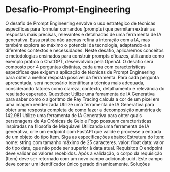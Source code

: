 # Desafio-Prompt-Engineering

O desafio de Prompt Engineering envolve o uso estratégico de técnicas específicas para formular comandos (prompts) que permitam extrair as respostas mais precisas, relevantes e detalhadas de uma ferramenta de IA generativa. Essa prática não apenas refina a interação com a IA, mas também explora ao máximo o potencial da tecnologia, adaptando-a a diferentes contextos e necessidades.
Neste desafio, aplicaremos conceitos e metodologias ensinados para construir prompts eficazes, utilizando como exemplo prático o ChatGPT, desenvolvido pela OpenAI.
O desafio será composto por 4 perguntas distintas, cada uma com características específicas que exigem a aplicação de técnicas de Prompt Engineering para obter a melhor resposta possível da ferramenta.  Para cada pergunta apresentada, será necessário identificar a técnica mais adequada, considerando fatores como clareza, contexto, detalhamento e relevância do resultado esperado.
Questões:
Utilize uma ferramenta de IA Generativa para saber como o algoritmo de Ray Tracing calcula a cor de um pixel em uma imagem renderizada
Utilize uma ferramenta de IA Generativa para obter uma resposta completa de como fazer a decomposição numérica de 142.981
Utilize uma ferramenta de IA Generativa para obter quais personagens de As Crônicas de Gelo e Fogo possuem características inspiradas na filosofia de Maquiavel
Utilizando uma ferramenta de IA generativa, crie um endpoint com FastAPI que valide e processe a entrada de um objeto do tipo Item. Siga as especificações abaixo:
Estrutura do Item:
nome: string com tamanho máximo de 25 caracteres.
valor: float
data: valor do tipo date, que não pode ser superior à data atual.
Requisitos
O endpoint deve validar os valores recebidos.
Após a validação, o corpo da requisição (Item) deve ser retornado com um novo campo adicional: uuid. Este campo deve conter um identificador único gerado dinamicamente.
Soluções
